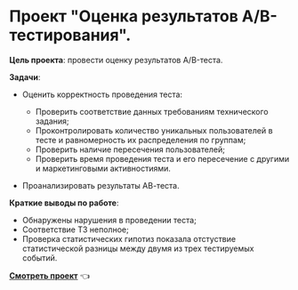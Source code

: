 # Проект "Оценка результатов A/B-тестирования".

**Цель проекта**: провести оценку результатов A/B-теста. 

**Задачи**:

 - Оценить корректность проведения теста:
      - Проверить соответствие данных требованиям технического задания;
      - Проконтролировать количество уникальных пользователей в тесте и равномерность их распределения по группам;
      - Проверить наличие пересечения пользователей;
      - Проверить время проведения теста и его пересечение с другими и маркетинговыми активностиями.
            
 - Проанализировать результаты АВ-теста.

**Краткие выводы по работе**:

- Обнаружены нарушения в проведении теста;
- Соответствие ТЗ неполное;
- Проверка статистических гипотиз показала отстуствие статистической разницы между двумя из трех тестируемых событий.


**[Смотреть проект](https://github.com/Alie-in-Wonderland/data-analyst-projects/blob/main/%D0%90B-%D1%82%D0%B5%D1%81%D1%82%D0%B8%D1%80%D0%BE%D0%B2%D0%B0%D0%BD%D0%B8%D0%B5/%D0%90%D0%92-test.ipynb)**  👈


